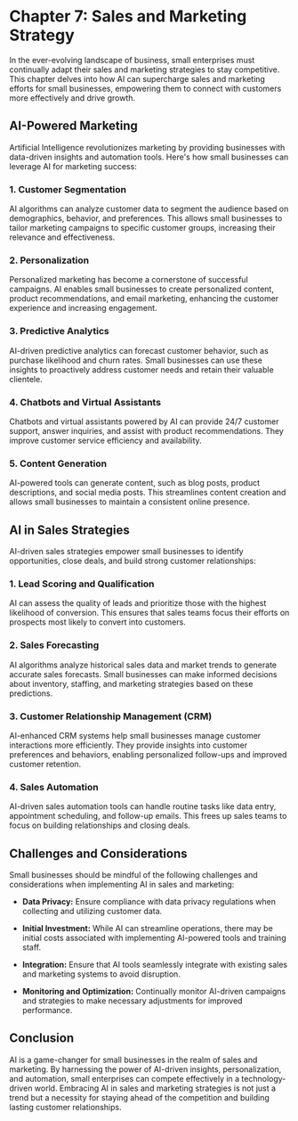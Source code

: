 Chapter 7: Sales and Marketing Strategy
=======================================

In the ever-evolving landscape of business, small enterprises must continually adapt their sales and marketing strategies to stay competitive. This chapter delves into how AI can supercharge sales and marketing efforts for small businesses, empowering them to connect with customers more effectively and drive growth.

**AI-Powered Marketing**
------------------------

Artificial Intelligence revolutionizes marketing by providing businesses with data-driven insights and automation tools. Here's how small businesses can leverage AI for marketing success:

### **1. Customer Segmentation**

AI algorithms can analyze customer data to segment the audience based on demographics, behavior, and preferences. This allows small businesses to tailor marketing campaigns to specific customer groups, increasing their relevance and effectiveness.

### **2. Personalization**

Personalized marketing has become a cornerstone of successful campaigns. AI enables small businesses to create personalized content, product recommendations, and email marketing, enhancing the customer experience and increasing engagement.

### **3. Predictive Analytics**

AI-driven predictive analytics can forecast customer behavior, such as purchase likelihood and churn rates. Small businesses can use these insights to proactively address customer needs and retain their valuable clientele.

### **4. Chatbots and Virtual Assistants**

Chatbots and virtual assistants powered by AI can provide 24/7 customer support, answer inquiries, and assist with product recommendations. They improve customer service efficiency and availability.

### **5. Content Generation**

AI-powered tools can generate content, such as blog posts, product descriptions, and social media posts. This streamlines content creation and allows small businesses to maintain a consistent online presence.

**AI in Sales Strategies**
--------------------------

AI-driven sales strategies empower small businesses to identify opportunities, close deals, and build strong customer relationships:

### **1. Lead Scoring and Qualification**

AI can assess the quality of leads and prioritize those with the highest likelihood of conversion. This ensures that sales teams focus their efforts on prospects most likely to convert into customers.

### **2. Sales Forecasting**

AI algorithms analyze historical sales data and market trends to generate accurate sales forecasts. Small businesses can make informed decisions about inventory, staffing, and marketing strategies based on these predictions.

### **3. Customer Relationship Management (CRM)**

AI-enhanced CRM systems help small businesses manage customer interactions more efficiently. They provide insights into customer preferences and behaviors, enabling personalized follow-ups and improved customer retention.

### **4. Sales Automation**

AI-driven sales automation tools can handle routine tasks like data entry, appointment scheduling, and follow-up emails. This frees up sales teams to focus on building relationships and closing deals.

**Challenges and Considerations**
---------------------------------

Small businesses should be mindful of the following challenges and considerations when implementing AI in sales and marketing:

* **Data Privacy:** Ensure compliance with data privacy regulations when collecting and utilizing customer data.

* **Initial Investment:** While AI can streamline operations, there may be initial costs associated with implementing AI-powered tools and training staff.

* **Integration:** Ensure that AI tools seamlessly integrate with existing sales and marketing systems to avoid disruption.

* **Monitoring and Optimization:** Continually monitor AI-driven campaigns and strategies to make necessary adjustments for improved performance.

**Conclusion**
--------------

AI is a game-changer for small businesses in the realm of sales and marketing. By harnessing the power of AI-driven insights, personalization, and automation, small enterprises can compete effectively in a technology-driven world. Embracing AI in sales and marketing strategies is not just a trend but a necessity for staying ahead of the competition and building lasting customer relationships.
